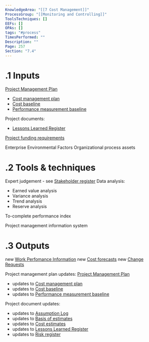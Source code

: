 ```yaml
---
KnowledgeArea: "[[7 Cost Management]]"
ProcessGroup: "[[Monitoring and Controlling]]"
ToolsTechniques: []
EEFs: []
OPAs: []
tags: "#process"
TimesPerformed: ""
Description: ""
Page: 257
Section: "7.4"
---
```

# .1 Inputs

[Project Management Plan](Project%20Management%20Plan.md)
* [Cost management plan](Cost%20management%20plan.md)
* [Cost baseline](Cost%20baseline.md)
* [Performance measurement baseline](Performance%20measurement%20baseline.md)

Project documents:
* [Lessons Learned Register](Lessons%20Learned%20Register.md)

[Project funding requirements](Project%20funding%20requirements.md)

Enterprise Environmental Factors
Organizational process assets

# .2 Tools & techniques
Expert judgement - see [Stakeholder register](Stakeholder%20register.md)
Data analysis:
* Earned value analysis
* Variance analysis
* Trend analysis
* Reserve analysis

To-complete performance index

Project management information system

# .3 Outputs
new [Work Perfomance Information](Work%20Perfomance%20Information.md)
new [Cost forecasts](Cost%20forecasts.md)
new [Change Requests](Change%20Requests.md)


Project management plan updates: [Project Management Plan](Project%20Management%20Plan.md)
* updates to [Cost management plan](Cost%20management%20plan.md)
* updates to [Cost baseline](Cost%20baseline.md)
* updates to [Performance measurement baseline](Performance%20measurement%20baseline.md)

Project document updates:
* updates to [Assumption Log](Assumption%20Log.md)
* updates to [Basis of estimates](Basis%20of%20estimates.md)
* updates to [Cost estimates](Cost%20estimates.md)
* updates to [Lessons Learned Register](Lessons%20Learned%20Register.md)
* updates to [Risk register](Risk%20register.md)


